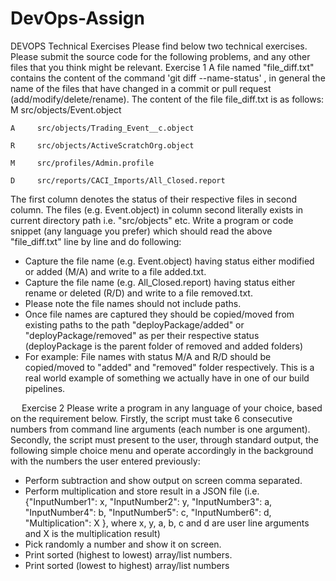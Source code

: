 # DevOps-Assign

DEVOPS Technical Exercises
Please find below two technical exercises. Please submit the source code for the following problems, and any other files that you think might be relevant.
Exercise 1
A file named "file_diff.txt" contains the content of the command 'git diff --name-status' , in general the name of the files that have changed in a commit or pull request (add/modify/delete/rename).
The content of the file file_diff.txt is as follows:
    M     src/objects/Event.object

    A     src/objects/Trading_Event__c.object

    R     src/objects/ActiveScratchOrg.object

    M     src/profiles/Admin.profile

    D     src/reports/CACI_Imports/All_Closed.report

The first column denotes the status of their respective files in second column.
The files (e.g. Event.object) in column second literally exists in current directory path i.e. "src/objects" etc.
Write a program or code snippet (any language you prefer) which should read the above "file_diff.txt" line by line and do following:
- Capture the file name (e.g. Event.object) having status either modified or added (M/A) and write to a file added.txt.
- Capture the file name (e.g. All_Closed.report) having status either rename or deleted (R/D) and write to a file removed.txt.
- Please note the file names should not include paths.
- Once file names are captured they should be copied/moved from existing paths to the path "deployPackage/added" or "deployPackage/removed" as per their respective status (deployPackage is the parent folder of removed and added folders)
- For example: File names with status M/A and R/D should be copied/moved to "added" and "removed" folder respectively.
This is a real world example of something we actually have in one of our build pipelines.




 
Exercise 2
Please write a program in any language of your choice, based on the requirement below.
Firstly, the script must take 6 consecutive numbers from command line arguments (each number is one argument).  Secondly, the script must present to the user, through standard output, the following simple choice menu and operate accordingly in the background with the numbers the user entered previously:

- Perform subtraction and show output on screen comma separated.
- Perform multiplication and store result in a JSON file (i.e. {"InputNumber1": x, "InputNumber2": y, "InputNumber3": a, "InputNumber4": b, "InputNumber5": c, "InputNumber6": d, "Multiplication": X }, where x, y, a, b, c and d are user line arguments and X is the multiplication result)
- Pick randomly a number and show it on screen.
- Print sorted (highest to lowest) array/list numbers.
- Print sorted (lowest to highest) array/list numbers

